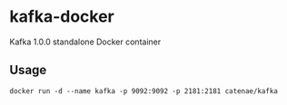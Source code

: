 # kafka-docker
Kafka 1.0.0 standalone Docker container

## Usage
`docker run -d --name kafka -p 9092:9092 -p 2181:2181 catenae/kafka`
